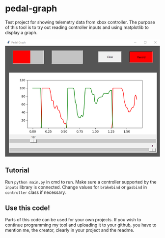 # pedal-graph
Test project for showing telemetry data from xbox controller.
The purpose of this tool is to try out reading controller inputs and using matplotlib to display a graph.

![demo](demo.png)

## Tutorial
Run ```python main.py``` in cmd to run.
Make sure a controller supported by the ```inputs``` library is connected. Change values for ```brakebind``` or ```gasbind``` in ```controller``` class if necessary.

## Use this code!
Parts of this code can be used for your own projects.
If you wish to continue programming my tool and uploading it to your github, you have to mention me, the creator, clearly in your project and the readme.
